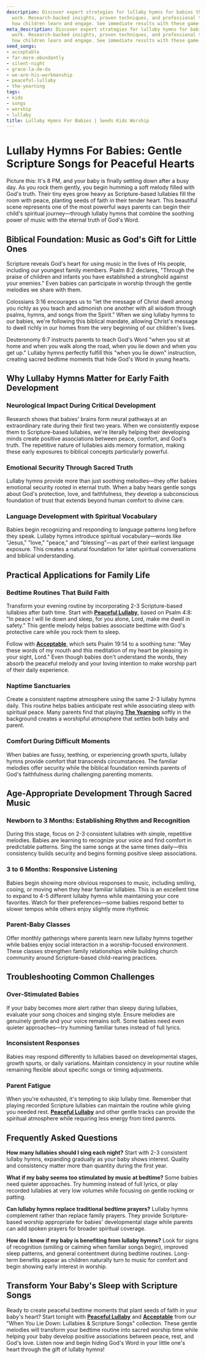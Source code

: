 ```yaml
---
description: Discover expert strategies for lullaby hymns for babies that actually
  work. Research-backed insights, proven techniques, and professional tips that transform
  how children learn and engage. See immediate results with these game-changing methods!
meta_description: Discover expert strategies for lullaby hymns for babies that actually
  work. Research-backed insights, proven techniques, and professional tips that transform
  how children learn and engage. See immediate results with these game-changing methods!
seed_songs:
- acceptable
- far-more-abundantly
- silent-night
- grace-la-de-da
- we-are-his-workmanship
- peaceful-lullaby
- the-yearning
tags:
- kids
- songs
- worship
- lullaby
title: Lullaby Hymns For Babies | Seeds Kids Worship
---
```

# Lullaby Hymns For Babies: Gentle Scripture Songs for Peaceful Hearts

Picture this: It's 8 PM, and your baby is finally settling down after a busy day. As you rock them gently, you begin humming a soft melody filled with God's truth. Their tiny eyes grow heavy as Scripture-based lullabies fill the room with peace, planting seeds of faith in their tender heart. This beautiful scene represents one of the most powerful ways parents can begin their child's spiritual journey—through lullaby hymns that combine the soothing power of music with the eternal truth of God's Word.

## Biblical Foundation: Music as God's Gift for Little Ones

Scripture reveals God's heart for using music in the lives of His people, including our youngest family members. Psalm 8:2 declares, "Through the praise of children and infants you have established a stronghold against your enemies." Even babies can participate in worship through the gentle melodies we share with them.

Colossians 3:16 encourages us to "let the message of Christ dwell among you richly as you teach and admonish one another with all wisdom through psalms, hymns, and songs from the Spirit." When we sing lullaby hymns to our babies, we're following this biblical mandate, allowing Christ's message to dwell richly in our homes from the very beginning of our children's lives.

Deuteronomy 6:7 instructs parents to teach God's Word "when you sit at home and when you walk along the road, when you lie down and when you get up." Lullaby hymns perfectly fulfill this "when you lie down" instruction, creating sacred bedtime moments that hide God's Word in young hearts.

## Why Lullaby Hymns Matter for Early Faith Development

### Neurological Impact During Critical Development

Research shows that babies' brains form neural pathways at an extraordinary rate during their first two years. When we consistently expose them to Scripture-based lullabies, we're literally helping their developing minds create positive associations between peace, comfort, and God's truth. The repetitive nature of lullabies aids memory formation, making these early exposures to biblical concepts particularly powerful.

### Emotional Security Through Sacred Truth

Lullaby hymns provide more than just soothing melodies—they offer babies emotional security rooted in eternal truth. When a baby hears gentle songs about God's protection, love, and faithfulness, they develop a subconscious foundation of trust that extends beyond human comfort to divine care.

### Language Development with Spiritual Vocabulary

Babies begin recognizing and responding to language patterns long before they speak. Lullaby hymns introduce spiritual vocabulary—words like "Jesus," "love," "peace," and "blessing"—as part of their earliest language exposure. This creates a natural foundation for later spiritual conversations and biblical understanding.

## Practical Applications for Family Life

### Bedtime Routines That Build Faith

Transform your evening routine by incorporating 2-3 Scripture-based lullabies after bath time. Start with **[Peaceful Lullaby](https://seedskidsworship.com/product/peaceful-lullaby-psalm-48-2/)**, based on Psalm 4:8: "In peace I will lie down and sleep, for you alone, Lord, make me dwell in safety." This gentle melody helps babies associate bedtime with God's protective care while you rock them to sleep.

Follow with **[Acceptable](https://seedskidsworship.com/product/acceptable-psalm-1914-2/)**, which sets Psalm 19:14 to a soothing tune: "May these words of my mouth and this meditation of my heart be pleasing in your sight, Lord." Even though babies don't understand the words, they absorb the peaceful melody and your loving intention to make worship part of their daily experience.

### Naptime Sanctuaries

Create a consistent naptime atmosphere using the same 2-3 lullaby hymns daily. This routine helps babies anticipate rest while associating sleep with spiritual peace. Many parents find that playing **[The Yearning](https://seedskidsworship.com/product/the-yearning-isaiah-267-9/)** softly in the background creates a worshipful atmosphere that settles both baby and parent.

### Comfort During Difficult Moments

When babies are fussy, teething, or experiencing growth spurts, lullaby hymns provide comfort that transcends circumstances. The familiar melodies offer security while the biblical foundation reminds parents of God's faithfulness during challenging parenting moments.

## Age-Appropriate Development Through Sacred Music

### Newborn to 3 Months: Establishing Rhythm and Recognition
During this stage, focus on 2-3 consistent lullabies with simple, repetitive melodies. Babies are learning to recognize your voice and find comfort in predictable patterns. Sing the same songs at the same times daily—this consistency builds security and begins forming positive sleep associations.

### 3 to 6 Months: Responsive Listening
Babies begin showing more obvious responses to music, including smiling, cooing, or moving when they hear familiar lullabies. This is an excellent time to expand to 4-5 different lullaby hymns while maintaining your core favorites. Watch for their preferences—some babies respond better to slower tempos while others enjoy slightly more rhythmic

### Parent-Baby Classes
Offer monthly gatherings where parents learn new lullaby hymns together while babies enjoy social interaction in a worship-focused environment. These classes strengthen family relationships while building church community around Scripture-based child-rearing practices.

## Troubleshooting Common Challenges

### Over-Stimulated Babies
If your baby becomes more alert rather than sleepy during lullabies, evaluate your song choices and singing style. Ensure melodies are genuinely gentle and your voice remains soft. Some babies need even quieter approaches—try humming familiar tunes instead of full lyrics.

### Inconsistent Responses
Babies may respond differently to lullabies based on developmental stages, growth spurts, or daily variations. Maintain consistency in your routine while remaining flexible about specific songs or timing adjustments.

### Parent Fatigue
When you're exhausted, it's tempting to skip lullaby time. Remember that playing recorded Scripture lullabies can maintain the routine while giving you needed rest. **[Peaceful Lullaby](https://seedskidsworship.com/product/peaceful-lullaby-psalm-48-2/)** and other gentle tracks can provide the spiritual atmosphere while requiring less energy from tired parents.

## Frequently Asked Questions

**How many lullabies should I sing each night?**
Start with 2-3 consistent lullaby hymns, expanding gradually as your baby shows interest. Quality and consistency matter more than quantity during the first year.

**What if my baby seems too stimulated by music at bedtime?**
Some babies need quieter approaches. Try humming instead of full lyrics, or play recorded lullabies at very low volumes while focusing on gentle rocking or patting.

**Can lullaby hymns replace traditional bedtime prayers?**
Lullaby hymns complement rather than replace family prayers. They provide Scripture-based worship appropriate for babies' developmental stage while parents can add spoken prayers for broader spiritual coverage.

**How do I know if my baby is benefiting from lullaby hymns?**
Look for signs of recognition (smiling or calming when familiar songs begin), improved sleep patterns, and general contentment during bedtime routines. Long-term benefits appear as children naturally turn to music for comfort and begin showing early interest in worship.

## Transform Your Baby's Sleep with Scripture Songs

Ready to create peaceful bedtime moments that plant seeds of faith in your baby's heart? Start tonight with **[Peaceful Lullaby](https://seedskidsworship.com/product/peaceful-lullaby-psalm-48-2/)** and **[Acceptable](https://seedskidsworship.com/product/acceptable-psalm-1914-2/)** from our "When You Lie Down: Lullabies & Scripture Songs" collection. These gentle melodies will transform your bedtime routine into sacred worship time while helping your baby develop positive associations between peace, rest, and God's love. Listen now and begin hiding God's Word in your little one's heart through the gift of lullaby hymns!

<script type="application/ld+json">
{
  "@context": "https://schema.org",
  "@type": "Article",
  "headline": "Lullaby Hymns For Babies",
  "author": {
    "@type": "Organization",
    "name": "Seeds Kids Worship"
  },
  "publisher": {
    "@type": "Organization",
    "name": "Seeds Kids Worship",
    "logo": {
      "@type": "ImageObject",
      "url": "https://seedskidsworship.com/logo.png"
    }
  },
  "datePublished": "2025-09-05T15:54:23.726229",
  "dateModified": "2025-09-05T15:54:23.726244",
  "description": "Discover expert strategies for lullaby hymns for babies that actually work. Research-backed insights, proven techniques, and professional tips that transform ho",
  "mainEntityOfPage": {
    "@type": "WebPage",
    "@id": "https://seedskidsworship.com/activities/lullaby-hymns-for-babies/"
  }
}
</script>

<script type="application/ld+json">
{
  "@context": "https://schema.org",
  "@type": "Product",
  "name": "Acceptable",
  "description": "Heartwarming lullaby about letting our words and thoughts be acceptable in God's sight",
  "url": "https://seedskidsworship.com/product/acceptable-psalm-1914-2/",
  "brand": {
    "@type": "Brand",
    "name": "Seeds Kids Worship"
  },
  "category": "Children's Christian Music",
  "album": "When You Lie Down: Lullabies & Scripture Songs"
}
</script>

<script type="application/ld+json">
{
  "@context": "https://schema.org",
  "@type": "Product",
  "name": "Far More Abundantly",
  "description": "A song about God's power to do more than we can imagine",
  "url": "https://seedski
